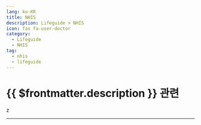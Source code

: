 ```yaml
---
lang: ko-KR
title: NHIS
description: Lifeguide > NHIS
icon: fas fa-user-doctor
category:
  - Lifeguide
  - NHIS
tag: 
  - nhis
  - lifeguide
---
```


# {{ $frontmatter.description }} 관련

z

---

<TagLinks />